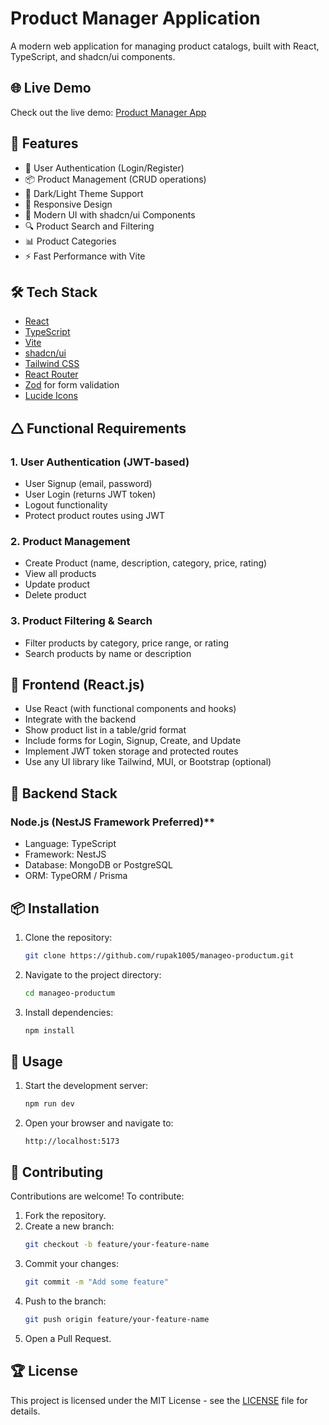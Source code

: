 # Product Manager Application

A modern web application for managing product catalogs, built with React, TypeScript, and shadcn/ui components.



## 🌐 Live Demo

Check out the live demo: [Product Manager App]([https://ubiquitous-youtiao-65cd45.netlify.app/](https://managio-productionum.netlify.app/))


## 🚀 Features

- 🔐 User Authentication (Login/Register)
- 📦 Product Management (CRUD operations)
- 🌃 Dark/Light Theme Support
- 📱 Responsive Design
- 🎨 Modern UI with shadcn/ui Components
- 🔍 Product Search and Filtering
- 📊 Product Categories
- ⚡ Fast Performance with Vite

## 🛠️ Tech Stack

- [React](https://reactjs.org/)
- [TypeScript](https://www.typescriptlang.org/)
- [Vite](https://vitejs.dev/)
- [shadcn/ui](https://ui.shadcn.com/)
- [Tailwind CSS](https://tailwindcss.com/)
- [React Router](https://reactrouter.com/)
- [Zod](https://zod.dev/) for form validation
- [Lucide Icons](https://lucide.dev/)

## 🛆 Functional Requirements

### 1. User Authentication (JWT-based)
- User Signup (email, password)
- User Login (returns JWT token)
- Logout functionality
- Protect product routes using JWT

### 2. Product Management
- Create Product (name, description, category, price, rating)
- View all products
- Update product
- Delete product

### 3. Product Filtering & Search
- Filter products by category, price range, or rating
- Search products by name or description

## 🎨 Frontend (React.js)
- Use React (with functional components and hooks)
- Integrate with the backend
- Show product list in a table/grid format
- Include forms for Login, Signup, Create, and Update
- Implement JWT token storage and protected routes
- Use any UI library like Tailwind, MUI, or Bootstrap (optional)

## 🔧 Backend Stack 

###  Node.js (NestJS Framework Preferred)**
- Language: TypeScript
- Framework: NestJS
- Database: MongoDB or PostgreSQL
- ORM: TypeORM / Prisma
  

## 📦 Installation

1. Clone the repository:
   ```bash
   git clone https://github.com/rupak1005/manageo-productum.git
   ```
2. Navigate to the project directory:
   ```bash
   cd manageo-productum
   ```
3. Install dependencies:
   ```bash
   npm install
   ```

## 🚪 Usage

1. Start the development server:
   ```bash
   npm run dev
   ```
2. Open your browser and navigate to:
   ```
   http://localhost:5173
   ```

## 💪 Contributing

Contributions are welcome! To contribute:

1. Fork the repository.
2. Create a new branch:
   ```bash
   git checkout -b feature/your-feature-name
   ```
3. Commit your changes:
   ```bash
   git commit -m "Add some feature"
   ```
4. Push to the branch:
   ```bash
   git push origin feature/your-feature-name
   ```
5. Open a Pull Request.


## 🏆 License

This project is licensed under the MIT License - see the [LICENSE](LICENSE) file for details.

